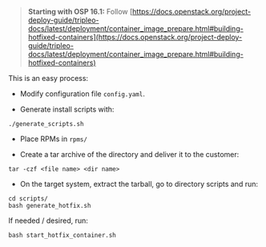 > **Starting with OSP 16.1:** Follow [https://docs.openstack.org/project-deploy-guide/tripleo-docs/latest/deployment/container_image_prepare.html#building-hotfixed-containers](https://docs.openstack.org/project-deploy-guide/tripleo-docs/latest/deployment/container_image_prepare.html#building-hotfixed-containers)

This is an easy process: 

* Modify configuration file `config.yaml`.

* Generate install scripts with:
~~~
./generate_scripts.sh
~~~

* Place RPMs in `rpms/` 

* Create a tar archive of the directory and deliver it to the customer:
~~~
tar -czf <file name> <dir name>
~~~

* On the target system, extract the tarball, go to directory scripts and run:
~~~
cd scripts/
bash generate_hotfix.sh
~~~

If needed / desired, run:
~~~
bash start_hotfix_container.sh
~~~

